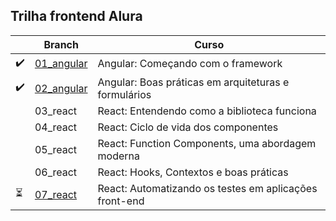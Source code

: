 ## Trilha frontend Alura
|  | Branch | Curso |
| --- | --- | --- |
| ✔️ | [01_angular](https://github.com/JuliaAzt/Trilha_frontend/tree/01_angular) | Angular: Começando com o framework |
| ✔️ | [02_angular](https://github.com/JuliaAzt/Trilha_frontend/tree/02_angular) | Angular: Boas práticas em arquiteturas e formulários |
|  | 03_react | React: Entendendo como a biblioteca funciona |
|  | 04_react | React: Ciclo de vida dos componentes |
|  | 05_react | React: Function Components, uma abordagem moderna |
|  | 06_react | React: Hooks, Contextos e boas práticas |
| ⏳ | [07_react](https://github.com/JuliaAzt/Trilha_frontend/tree/07_react)  | React: Automatizando os testes em aplicações front-end |


